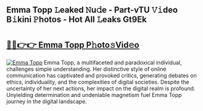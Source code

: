 ## Emma Topp 𝙻eaked 𝙽u𝚍e - Part-vTU 𝚅𝚒deo B𝚒kini 𝙿hotos - Hot All 𝙻eaks Gt9Ek

# <h2><a href="http://ld0frw.urlbe.top/?page=Emma+Topp">🔗🔗👉👉 Emma Topp P𝚑oto𝚜Vid𝚎o</a></h2>

[![Emma Topp](https://i.imgur.com/eBuTRDB.gif)](http://ld0frw.urlbe.top/?page=Emma+Topp)
Emma Topp, a multifaceted and paradoxical individual, challenges simple understanding. Her distinctive style of online communication has captivated and provoked critics, generating debates on ethics, individuality, and the complexities of digital societies. Despite the uncertainty of her next actions, her impact on the digital realm is profound. Unyielding determination and undeniable magnetism fuel Emma Topp journey in the digital landscape.
